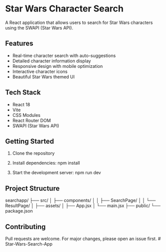 # Star Wars Character Search

A React application that allows users to search for Star Wars characters using the SWAPI (Star Wars API).

## Features
- Real-time character search with auto-suggestions
- Detailed character information display
- Responsive design with mobile optimization
- Interactive character icons
- Beautiful Star Wars themed UI

## Tech Stack
- React 18
- Vite
- CSS Modules
- React Router DOM
- SWAPI (Star Wars API)

## Getting Started

1. Clone the repository
2. Install dependencies:
npm install

3. Start the development server:
npm run dev

## Project Structure
searchapp/
├── src/
│ ├── components/
│ │ ├── SearchPage/
│ │ └── ResultPage/
│ ├── assets/
│ ├── App.jsx
│ └── main.jsx
├── public/
└── package.json


## Contributing
Pull requests are welcome. For major changes, please open an issue first.
#   S t a r - W a r s - S e a r c h - A p p  
 
